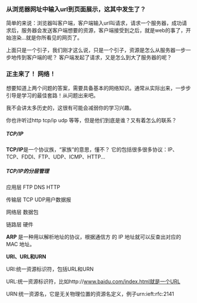 ### 从浏览器网址中输入url到页面展示，这其中发生了？


简单的来说：浏览器叫客户端，客户端输入url叫请求，请求一个服务器，成功请求后，服务器会发送客户端想要的资源，客户端接受到之后，就是web的事了，开始渲染...就是你所看见的网页了。

上面只是一个引子，我们刚才这么说，只是一个引子，资源是怎么从服务器一步一步地传到客户端的呢？ 客户端发起了请求，又是怎么到大了服务器的呢？

### 正主来了！ 网络！
想要知道上两个问题的答案，需要具备基本的网络知识。通常从实际出来，一步步引导是学习的最佳套路！从问题出来吧。

我不会讲太多历史的，这很有可能会减弱你的学习兴趣。

你也许听过http tcp/ip udp 等等，但是他们到底是谁？又有着怎么的联系？

##### TCP/IP

**TCP/IP**是一个协议族，“家族”的意思，懂不？
它的包括很多很多协议：IP、 TCP、FDDI、FTP、UDP、ICMP、HTTP...

##### TCP/IP的分层管理

应用层  FTP DNS  HTTP

传输层 TCP UDP用户数据报


网络层 数据包


链路层 硬件

**ARP** 是一种用以解析地址的协议，根据通信方
的 IP 地址就可以反查出对应的 MAC 地址。

**URI、URL和URN**

URI:统一资源标识符，包括URL和URN

URL:统一资源标识符，比如http://www.baidu.com/index.html就是一个URL

URN:统一资源名，它是无关物理位置的资源名定义，例子urn:ieft:rfc:2141
